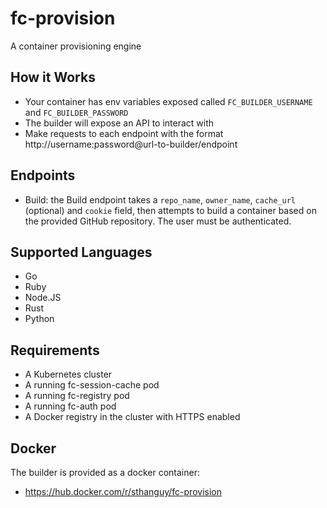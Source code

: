 # fc-provision
A container provisioning engine

## How it Works
- Your container has env variables exposed called `FC_BUILDER_USERNAME` and `FC_BUILDER_PASSWORD`
- The builder will expose an API to interact with
- Make requests to each endpoint with the format http://username:password@url-to-builder/endpoint

## Endpoints
- Build: the Build endpoint takes a `repo_name`, `owner_name`, `cache_url` (optional) and `cookie` field, then attempts to build a container based on the provided GitHub repository. The user must be authenticated.

## Supported Languages
- Go
- Ruby
- Node.JS
- Rust
- Python

## Requirements
- A Kubernetes cluster
- A running fc-session-cache pod
- A running fc-registry pod
- A running fc-auth pod
- A Docker registry in the cluster with HTTPS enabled

## Docker
The builder is provided as a docker container:
- https://hub.docker.com/r/sthanguy/fc-provision
